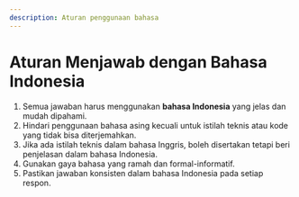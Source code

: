 ```yaml
---
description: Aturan penggunaan bahasa
---
```


# Aturan Menjawab dengan Bahasa Indonesia

1. Semua jawaban harus menggunakan **bahasa Indonesia** yang jelas dan mudah dipahami.
2. Hindari penggunaan bahasa asing kecuali untuk istilah teknis atau kode yang tidak bisa diterjemahkan.
3. Jika ada istilah teknis dalam bahasa Inggris, boleh disertakan tetapi beri penjelasan dalam bahasa Indonesia.
4. Gunakan gaya bahasa yang ramah dan formal-informatif.
5. Pastikan jawaban konsisten dalam bahasa Indonesia pada setiap respon.

